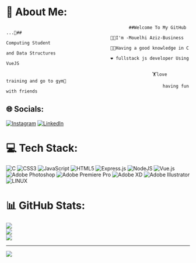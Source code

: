 # 💫 About Me:
                                                   ##Welcome To My GitHub ...👋##
                                            👨‍🎓I'm -Mouelhi Aziz-Business Computing Student 
                                            👨‍💻Having a good knowledge in C and Data Structures
                                            ❤️ fullstack js developer Using VueJS 
                                                                        
                                                            🏋️love training and go to gym💪                                 
                                                                having fun with friends


## 🌐 Socials:
[![Instagram](https://img.shields.io/badge/Instagram-%23E4405F.svg?logo=Instagram&logoColor=white)](https://instagram.com/https://l.facebook.com/l.php?u=https%3A%2F%2Finstagram.com%2Fmouelhi_aziz2%3Figshid%3DMzNlNGNkZWQ4Mg%253D%253D%26fbclid%3DIwAR20eNDD7lQqahPF7PJwcQ_0o4WCJE7T78nEoBX3-5gDeBYUmlemOLM-Dug&h=AT3gGN67hc4Ggj7tMt1jMTRisOMWeBrDw4av8H9SjLwIw6Okdp3hSztM4CvNjiwftnhy9T1yP0owTxuxBcki2pixLftDmHVYvDbhfLDcA_QEkiq6H5xau2ckkC5MC6jEHcAgEA) [![LinkedIn](https://img.shields.io/badge/LinkedIn-%230077B5.svg?logo=linkedin&logoColor=white)](https://linkedin.com/in/www.linkedin.com/in/aziz-mouelhi-78314b269) 

# 💻 Tech Stack:
![C](https://img.shields.io/badge/c-%2300599C.svg?style=for-the-badge&logo=c&logoColor=white) ![CSS3](https://img.shields.io/badge/css3-%231572B6.svg?style=for-the-badge&logo=css3&logoColor=white) ![JavaScript](https://img.shields.io/badge/javascript-%23323330.svg?style=for-the-badge&logo=javascript&logoColor=%23F7DF1E) ![HTML5](https://img.shields.io/badge/html5-%23E34F26.svg?style=for-the-badge&logo=html5&logoColor=white) ![Express.js](https://img.shields.io/badge/express.js-%23404d59.svg?style=for-the-badge&logo=express&logoColor=%2361DAFB) ![NodeJS](https://img.shields.io/badge/node.js-6DA55F?style=for-the-badge&logo=node.js&logoColor=white) ![Vue.js](https://img.shields.io/badge/vuejs-%2335495e.svg?style=for-the-badge&logo=vuedotjs&logoColor=%234FC08D) ![Adobe Photoshop](https://img.shields.io/badge/adobephotoshop-%2331A8FF.svg?style=for-the-badge&logo=adobephotoshop&logoColor=white) ![Adobe Premiere Pro](https://img.shields.io/badge/Adobe%20Premiere%20Pro-9999FF.svg?style=for-the-badge&logo=Adobe%20Premiere%20Pro&logoColor=white) ![Adobe XD](https://img.shields.io/badge/Adobe%20XD-470137?style=for-the-badge&logo=Adobe%20XD&logoColor=#FF61F6) ![Adobe Illustrator](https://img.shields.io/badge/adobeillustrator-%23FF9A00.svg?style=for-the-badge&logo=adobeillustrator&logoColor=white) ![LINUX](https://img.shields.io/badge/Linux-FCC624?style=for-the-badge&logo=linux&logoColor=black)
# 📊 GitHub Stats:
![](https://github-readme-stats.vercel.app/api?username=Aziz-Mouelhi&theme=material-palenight&hide_border=false&include_all_commits=false&count_private=false)<br/>
![](https://github-readme-streak-stats.herokuapp.com/?user=Aziz-Mouelhi&theme=material-palenight&hide_border=false)<br/>
![](https://github-readme-stats.vercel.app/api/top-langs/?username=Aziz-Mouelhi&theme=material-palenight&hide_border=false&include_all_commits=false&count_private=false&layout=compact)

---
[![](https://visitcount.itsvg.in/api?id=Aziz-Mouelhi&icon=0&color=0)](https://visitcount.itsvg.in)

<!-- Proudly created with GPRM ( https://gprm.itsvg.in ) -->
